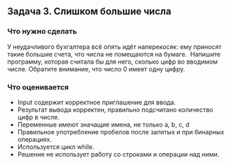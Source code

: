 ## Задача 3. Слишком большие числа
### Что нужно сделать
У неудачливого бухгалтера всё опять идёт наперекосяк: ему приносят такие большие счета, что числа не помещаются на бумаге. 
Напишите программу, которая считала бы для него, сколько цифр во вводимом числе. Обратите внимание, что число 0 имеет одну цифру.
### Что оценивается
* Input содержит корректное приглашение для ввода.
* Результат вывода корректен, правильно подсчитано количество цифр в числе.
* Переменные имеют значащие имена, не только a, b, c, d
* Правильное употребление пробелов после запятых и при бинарных операциях.
* Используется цикл while.
* Решение не использует работу со строками и операции над ними.